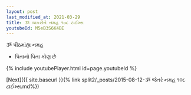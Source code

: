 ```yaml
---
layout: post
last_modified_at: 2021-03-29
title: ૐ ચાકરીને નમહ ૧૦૮ ટાઈમ્સ
youtubeId: M5eB3S6K4BE
---
```

 
 
 ૐ પીઠમાંહ્ય નમહ  
 
 -  પિતાનો પિતા કોણ છે 
 
  
 
  
 
 
 
 
 
 


{% include youtubePlayer.html id=page.youtubeId %}
 
[Next]({{ site.baseurl }}{% link  split2/_posts/2015-08-12-ૐ જેતરે નમહ ૧૦૮ ટાઈમ્સ.md%})
 
